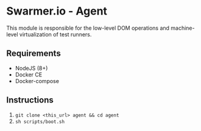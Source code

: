 # Swarmer.io - Agent

This module is responsible for the low-level DOM operations and machine-level virtualization of test runners.

## Requirements

- NodeJS (8+)
- Docker CE
- Docker-compose

## Instructions

1) `git clone <this_url> agent && cd agent`  
2) `sh scripts/boot.sh`